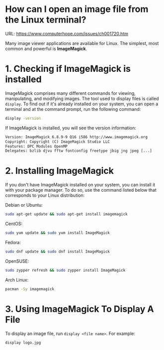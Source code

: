 # How can I open an image file from the Linux terminal?

URL: https://www.computerhope.com/issues/ch001720.htm

Many image viewer applications are available for Linux. The simplest, most common and powerful is **ImageMagick**. 

# 1. Checking if ImageMagick is installed

ImageMagick comprises many different commands for viewing, manipulating, and modifying images. The tool used to display files is called `display`. To find out if it's already installed on your system, you can open a terminal and at the command prompt, run the following command:

```bash
display -version
```

If ImageMagick is installed, you will see the version information:

```txt
Version: ImageMagick 6.8.9-9 Q16 i586 http://www.imagemagick.org
Copyright: Copyright (C) ImageMagick Studio LLC
Features: DPC Modules OpenMP
Delegates: bzlib djvu fftw fontconfig freetype jbig jng jpeg [...]
```

# 2. Installing ImageMagick

If you don't have ImageMagick installed on your system, you can install it with your package manager. To do so, use the command listed below that corresponds to your Linux distribution:

Debian or Ubuntu:

```bash
sudo apt-get update && sudo apt-get install imagemagick
```

CentOS:

```bash
sudo yum update && sudo yum install ImageMagick
```

Fedora:

```bash
sudo dnf update && sudo dnf install ImageMagick
```

OpenSUSE:

```bash
sudo zypper refresh && sudo zypper install ImageMagick
```

Arch Linux:

```bash
pacman -Sy imagemagick
```

# 3. Using ImageMagick To Display A File

To display an image file, run `display <file name>`. For example:

```bash
display logo.jpg
```

